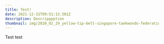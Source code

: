 ```yaml
---
title: Test!
date: 2021-12-31T09:51:13.501Z
description: Descripppption
thumbnail: img/2020_02_29_yellow-tip-belt-singapore-taekwondo-federation-13904846.png
---
```

Test test